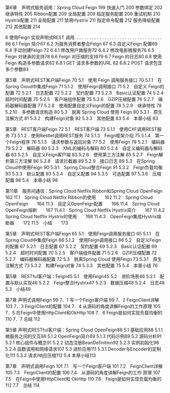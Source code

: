 第6章　声明式服务调用：Spring Cloud Feign	199
快速入门	200
参数绑定	202
继承特性	205
Ribbon配置	209
全局配置	209
指定服务配置	209
重试机制	210
Hystrix配置	211
全局配置	211
禁用Hystrix	211
指定命令配置	212
服务降级配置	212
其他配置	214

6 使用Feign 实现声明式REST 调用. . . . . . . . . . . . . . . . . . . . . . . . . . . . . . . . . . . 66
6.1 Feign 简介67
6.2 为服务消费者整合Feign 67
6.3 自定义Feign 配置69
6.4 手动创建Feign 72
6.4.1 修改用户微服务72
6.4.2 修改电影微服务76
6.5 Feign 对继承的支持78
6.6 Feign 对压缩的支持79
6.7 Feign 的日志80
6.8 使用Feign 构造多参数请求82
6.8.1 GET 请求多参数的URL 82
6.8.2 POST 请求包含多个参数83



第5章　声明式REST客户端Feign  70
5.1　使用 Feign 调用服务接口  70
5.1.1　在Spring Cloud中集成Feign  71
5.1.2　使用Feign调用接口  71
5.2　自定义 Feign的配置  72
5.2.1　日志配置  72
5.2.2　契约配置  73
5.2.3　Basic认证配置  74
5.2.4　超时时间配置  75
5.2.5　客户端组件配置  75
5.2.6　GZIP压缩配置  76
5.2.7　编码器解码器配置  77
5.2.8　使用配置自定义Feign的配置  78
5.2.9　继承特性  78
5.2.10　多参数请求构造  80
5.3　脱离 Spring Cloud 使用 Feign  80
5.3.1　原生注解方式  81
5.3.2　构建Feign对象  82
5.3.3　其他配置  83
5.4　本章小结  83



第5章　REST客户端Feign	72
5.1　REST客户端	73
5.1.1　使用CXF调用REST服务	73
5.1.2　使用Restlet调用REST服务	74
5.1.3　Feign框架介绍	75
5.1.4　第一个Feign程序	76
5.1.5　请求参数与返回对象	77
5.2　使用Feign	78
5.2.1　编码器	79
5.2.2　解码器	80
5.2.3　XML的编码与解码	80
5.2.4　自定义编码器与解码器	83
5.2.5　自定义Feign客户端	83
5.2.6　使用第三方注解	85
5.2.7　Feign解析第三方注解	86
5.2.8　请求拦截器	89
5.2.9　接口日志	89
5.3　在Spring Cloud中使用Feign	90
5.3.1　Spring Cloud整合Feign	91
5.3.2　Feign负载均衡	93
5.3.3　默认配置	93
5.3.4　自定义配置	94
5.3.5　可选配置	97
5.3.6　压缩配置	98
5.4　本章小结	98



第11章　服务间通信：Spring Cloud Netflix Ribbon和Spring Cloud OpenFeign　　162
11.1　Spring Cloud Netflix Ribbon的使用　　162
11.2　Spring Cloud OpenFeign　　164
11.3　自定义OpenFeign配置　　166
11.4　Spring Cloud OpenFeign熔断　　167
11.4.1　Spring Cloud Netflix Hystrix简介　　167
11.4.2　Spring Cloud Netflix Hystrix的使用　　168
11.4.3　OpenFeign集成Hystrix熔断器　　172
11.5　小结　　173



第5章　声明式REST客户端Feign 65
5.1　使用Feign调用服务接口 65
5.1.1　在Spring Cloud中集成Feign 66
5.1.2　使用Feign调用接口 66
5.2　自定义Feign的配置 67
5.2.1　日志配置 67
5.2.2　契约配置 69
5.2.3　Basic认证配置 69
5.2.4　超时时间配置 70
5.2.5　客户端组件配置 71
5.2.6　GZIP压缩配置 72
5.2.7　编码器解码器配置 72
5.3　脱离Spring Cloud 使用Feign 73
5.3.1　原生注解方式 73
5.3.2　构建Feign对象 74
5.3.3　其他配置 75
5.4　本章小结 76

第5章　RESTful客户端：Feign45
5.1　使用Feign45
5.2　进阶场景46
5.2.1　配置与默认实现46
5.2.2　Feign整合Hystrix47
5.2.3　数据压缩48
5.2.4　日志48
5.3　小结49

第7章 声明式调用Feign 99
7．1 写一个Feign客户端 99
7．2 FeignClient详解 103
7．3 FeignClient的配置 104
7．4 从源码的角度讲解Feign的工作原理 105
7．5 在Feign中使用HttpClient和OkHttp 108
7．6 Feign是如何实现负载均衡的 110
7．7 总结 112

第5章 声明式RESTful客户端：Spring Cloud OpenFeign88
5.1 基础应用88
5.1.1 微服务之间的交互88
5.1.2 OpenFeign简介89
5.1.3 代码示例89
5.2 源码分析91
5.2.1 核心组件与概念91
5.2.2 动态注册BeanDefinition92
5.2.3 实例初始化98
5.2.4 函数调用和网络请求107
5.3 进阶应用111
5.3.1 Decoder与Encoder的定制化111
5.3.2 请求/响应压缩112
5.4 本章小结113

第7章　声明式调用Feign 101
7.1　写一个Feign客户端 101
7.2　FeignClient详解 105
7.3　FeignClient的配置 106
7.4　从源码的角度讲解Feign的工作
原理 107
7.5　在Feign中使用HttpClient和
OkHttp 110
7.6　Feign是如何实现负载均衡的 112
7.7　总结 114